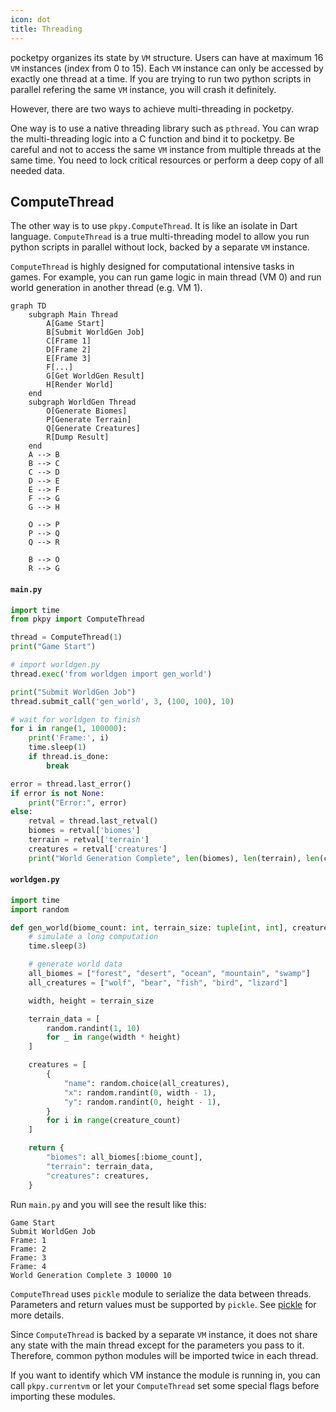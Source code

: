 ```yaml
---
icon: dot
title: Threading
---
```


pocketpy organizes its state by `VM` structure.
Users can have at maximum 16 `VM` instances (index from 0 to 15).
Each `VM` instance can only be accessed by exactly one thread at a time.
If you are trying to run two python scripts in parallel refering the same `VM` instance,
you will crash it definitely.

However, there are two ways to achieve multi-threading in pocketpy.

One way is to use a native threading library such as `pthread`.
You can wrap the multi-threading logic into a C function and bind it to pocketpy.
Be careful and not to access the same `VM` instance from multiple threads at the same time.
You need to lock critical resources or perform a deep copy of all needed data.

## ComputeThread

The other way is to use `pkpy.ComputeThread`.
It is like an isolate in Dart language.
`ComputeThread` is a true multi-threading model to allow you run python scripts in parallel without lock,
backed by a separate `VM` instance.

`ComputeThread` is highly designed for computational intensive tasks in games.
For example, you can run game logic in main thread (VM 0) and run world generation in another thread (e.g. VM 1).

```mermaid
graph TD
    subgraph Main Thread
        A[Game Start]
        B[Submit WorldGen Job]
        C[Frame 1]
        D[Frame 2]
        E[Frame 3]
        F[...]
        G[Get WorldGen Result]
        H[Render World]
    end
    subgraph WorldGen Thread
        O[Generate Biomes]
        P[Generate Terrain]
        Q[Generate Creatures]
        R[Dump Result]
    end
    A --> B
    B --> C
    C --> D
    D --> E
    E --> F
    F --> G
    G --> H

    O --> P
    P --> Q
    Q --> R

    B --> O
    R --> G
```

#### `main.py`
```python
import time
from pkpy import ComputeThread

thread = ComputeThread(1)
print("Game Start")

# import worldgen.py
thread.exec('from worldgen import gen_world')

print("Submit WorldGen Job")
thread.submit_call('gen_world', 3, (100, 100), 10)

# wait for worldgen to finish
for i in range(1, 100000):
    print('Frame:', i)
    time.sleep(1)
    if thread.is_done:
        break

error = thread.last_error()
if error is not None:
    print("Error:", error)
else:
    retval = thread.last_retval()
    biomes = retval['biomes']
    terrain = retval['terrain']
    creatures = retval['creatures']
    print("World Generation Complete", len(biomes), len(terrain), len(creatures))
```

#### `worldgen.py`
```python
import time
import random

def gen_world(biome_count: int, terrain_size: tuple[int, int], creature_count: int) -> dict:
    # simulate a long computation
    time.sleep(3)

    # generate world data
    all_biomes = ["forest", "desert", "ocean", "mountain", "swamp"]
    all_creatures = ["wolf", "bear", "fish", "bird", "lizard"]

    width, height = terrain_size

    terrain_data = [
        random.randint(1, 10)
        for _ in range(width * height)
    ]

    creatures = [
        {
            "name": random.choice(all_creatures),
            "x": random.randint(0, width - 1),
            "y": random.randint(0, height - 1),
        }
        for i in range(creature_count)
    ]

    return {
        "biomes": all_biomes[:biome_count],
        "terrain": terrain_data,
        "creatures": creatures,
    }
```

Run `main.py` and you will see the result like this:
```
Game Start
Submit WorldGen Job
Frame: 1
Frame: 2
Frame: 3
Frame: 4
World Generation Complete 3 10000 10
```

`ComputeThread` uses `pickle` module to serialize the data between threads.
Parameters and return values must be supported by `pickle`.
See [pickle](https://pocketpy.dev/modules/pickle/) for more details.

Since `ComputeThread` is backed by a separate `VM` instance,
it does not share any state with the main thread
except for the parameters you pass to it.
Therefore, common python modules will be imported twice in each thread.

If you want to identify which VM instance the module is running in,
you can call `pkpy.currentvm` or let your `ComputeThread` set some special flags
before importing these modules.

